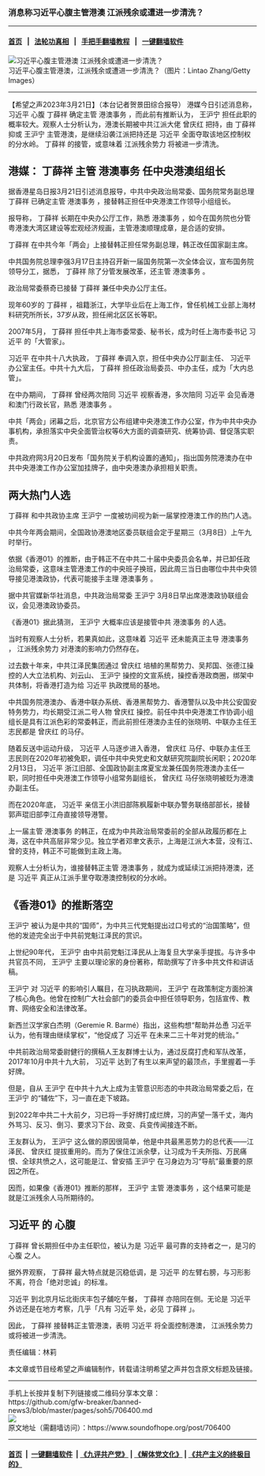 ### 消息称习近平心腹主管港澳 江派残余或遭进一步清洗？
------------------------

#### [首页](https://github.com/gfw-breaker/banned-news3/blob/master/README.md) &nbsp;&nbsp;|&nbsp;&nbsp; [法轮功真相](https://github.com/begood0513/basic/blob/master/README.md)  &nbsp;&nbsp;|&nbsp;&nbsp; [手把手翻墙教程](https://github.com/gfw-breaker/guides/wiki)  &nbsp;&nbsp;|&nbsp;&nbsp; [一键翻墙软件](https://github.com/gfw-breaker/nogfw/blob/master/README.md)  



<div><img alt="习近平心腹主管港澳 江派残余或遭进一步清洗？" src="https://img.soundofhope.org/2023-03/gettyimages-1473134106-1679426252478.jpg"/>
<br/><figcaption class="caption">
 习近平心腹主管港澳，江派残余或遭进一步清洗？（图片：Lintao Zhang/Getty Images）
</figcaption></div><hr/>


<div><div class="Content__Wrapper sc-1bvya0-0 elmmKw article_body" data-checkusr="" itemprop="articleBody">
 <div id="post_place_1">
 </div>
 <p class="meta-top">
  <span class="meta">
   【希望之声2023年3月21日】（本台记者贺景田综合报导）
  </span>
  港媒今日引述消息称，
  <ok href="/term/1063">
   习近平
  </ok>
  <ok href="/term/672722">
   心腹
  </ok>
  <ok href="/term/39601">
   丁薛祥
  </ok>
  确定主管
  <ok href="/term/52673">
   港澳事务
  </ok>
  ，而此前有推断认为，
  <ok href="/term/2540">
   王沪宁
  </ok>
  担任此职的概率较大。观察人士分析认为，港澳长期被中共江派大佬
  <ok href="/term/1297">
   曾庆红
  </ok>
  把持，由
  <ok href="/term/39601">
   丁薛祥
  </ok>
  抑或
  <ok href="/term/2540">
   王沪宁
  </ok>
  主管港澳，是继续沿袭江派把持还是
  <ok href="/term/1063">
   习近平
  </ok>
  全面夺取该地区控制权的分水岭。
  <ok href="/term/39601">
   丁薛祥
  </ok>
  的接管，或意味着
  <ok href="/term/851465">
   江派残余势力
  </ok>
  将被进一步清洗。
 </p>
 <h2>
  <strong>
   港媒：
   <ok href="/term/39601">
    丁薛祥
   </ok>
   主管
   <ok href="/term/52673">
    港澳事务
   </ok>
   任中央港澳组组长
  </strong>
 </h2>
 <p>
  据香港星岛日报3月21日引述消息报导，中共中央政治局常委、国务院常务副总理
  <ok href="/term/39601">
   丁薛祥
  </ok>
  已确定主管
  <ok href="/term/52673">
   港澳事务
  </ok>
  ，接替韩正担任中央港澳工作领导小组组长。
 </p>
 <p>
  报导称，
  <ok href="/term/39601">
   丁薛祥
  </ok>
  长期在中央办公厅工作，熟悉
  <ok href="/term/52673">
   港澳事务
  </ok>
  ，如今在国务院也分管粤港澳大湾区建设等宏观经济规画，主管港澳顺理成章，是合适的安排。
 </p>
 <p>
  <ok href="/term/39601">
   丁薛祥
  </ok>
  在中共今年「两会」上接替韩正担任常务副总理，韩正改任国家副主席。
 </p>
 <p>
  中共国务院总理李强3月17日主持召开新一届国务院第一次全体会议，宣布国务院领导分工，据悉，
  <ok href="/term/39601">
   丁薛祥
  </ok>
  除了分管发展改革，还主管
  <ok href="/term/52673">
   港澳事务
  </ok>
  。
 </p>
 <p>
  政治局常委蔡奇已接替
  <ok href="/term/39601">
   丁薛祥
  </ok>
  兼任中央办公厅主任。
 </p>
 <p>
  现年60岁的
  <ok href="/term/39601">
   丁薛祥
  </ok>
  ，祖籍浙江，大学毕业后在上海工作，曾任机械工业部上海材料研究所所长，37岁从政，担任闸北区区长等职。
 </p>
 <p>
  2007年5月，
  <ok href="/term/39601">
   丁薛祥
  </ok>
  担任中共上海市委常委、秘书长，成为时任上海市委书记
  <ok href="/term/1063">
   习近平
  </ok>
  的「大管家」。
 </p>
 <p>
  <ok href="/term/1063">
   习近平
  </ok>
  在中共十八大执政，
  <ok href="/term/39601">
   丁薛祥
  </ok>
  奉调入京，担任中央办公厅副主任、
  <ok href="/term/1063">
   习近平
  </ok>
  办公室主任。中共十九大后，
  <ok href="/term/39601">
   丁薛祥
  </ok>
  担任政治局委员、中办主任，成为「大内总管」。
 </p>
 <p>
  在中办期间，
  <ok href="/term/39601">
   丁薛祥
  </ok>
  曾经两次陪同
  <ok href="/term/1063">
   习近平
  </ok>
  视察香港，多次陪同
  <ok href="/term/1063">
   习近平
  </ok>
  会见香港和澳门行政长官，熟悉
  <ok href="/term/52673">
   港澳事务
  </ok>
  。
 </p>
 <p>
  中共「两会」闭幕之后，北京官方公布组建中央港澳工作办公室，作为中共中央办事机构，承担落实中央全面管治权等6大方面的调查研究、统筹协调、督促落实职责。
 </p>
 <p>
  中共政府网3月20日发布「国务院关于机构设置的通知」，指出国务院港澳办在中共中央港澳工作办公室加挂牌子，由中央港澳办承担相关职责。
 </p>
 <h2>
  <strong>
   两大热门人选
  </strong>
 </h2>
 <p>
  <ok href="/term/39601">
   丁薛祥
  </ok>
  和中共政协主席
  <ok href="/term/2540">
   王沪宁
  </ok>
  一度被坊间视为新一届掌控港澳工作的热门人选。
 </p>
 <p>
  中共今年两会期间，全国政协港澳地区委员联组会定于星期三（3月8日）上午九时举行。
 </p>
 <p>
  依据《香港01》的推断，由于韩正不在中共二十届中央委员会名单，并已卸任政治局常委，这意味主管港澳工作的中央班子换班，因此周三当日由哪位中共中央领导接见港澳政协，代表可能接手主理
  <ok href="/term/52673">
   港澳事务
  </ok>
  。
 </p>
 <p>
  据中共官媒新华社消息，中共政治局常委
  <ok href="/term/2540">
   王沪宁
  </ok>
  3月8日早出席港澳政协联组会议，会见港澳政协委员。
 </p>
 <p>
  《香港01》据此猜测，
  <ok href="/term/2540">
   王沪宁
  </ok>
  大概率应该是接管中共
  <ok href="/term/52673">
   港澳事务
  </ok>
  的人选。
 </p>
 <p>
  当时有观察人士分析，若果真如此，这意味着
  <ok href="/term/1063">
   习近平
  </ok>
  还未能真正主导
  <ok href="/term/52673">
   港澳事务
  </ok>
  ，
  <ok href="/term/851465">
   江派残余势力
  </ok>
  对港澳的影响力仍然存在。
 </p>
 <p>
  过去数十年来，中共江泽民集团通过
  <ok href="/term/1297">
   曾庆红
  </ok>
  培植的黑帮势力、吴邦国、张德江操控的人大立法机构、刘云山、
  <ok href="/term/2540">
   王沪宁
  </ok>
  操控的文宣系统，操控香港政商圈，绑架中共体制，将香港打造为给
  <ok href="/term/1063">
   习近平
  </ok>
  执政搅局的基地。
 </p>
 <p>
  中共国务院港澳办、香港中联办系统、香港黑帮势力、香港警队以及中共公安国安特务势力，均长期受江派二号人物
  <ok href="/term/1297">
   曾庆红
  </ok>
  操控。前任中共中央港澳工作协调小组组长是具有江派色彩的常委韩正，而此前担任港澳办主任的张晓明、中联办主任王志民都是
  <ok href="/term/1297">
   曾庆红
  </ok>
  的马仔。
 </p>
 <p>
  随着反送中运动升级，
  <ok href="/term/1063">
   习近平
  </ok>
  人马逐步进入香港，
  <ok href="/term/1297">
   曾庆红
  </ok>
  马仔、中联办主任王志民则在2020年初被免职，调任中共中央党史和文献研究院副院长闲职；2020年2月13日，
  <ok href="/term/1063">
   习近平
  </ok>
  浙江旧部、全国政协副主席夏宝龙兼任国务院港澳办主任一职，同时担任中央港澳工作领导小组常务副组长，
  <ok href="/term/1297">
   曾庆红
  </ok>
  马仔张晓明被贬为港澳办副主任。
 </p>
 <p>
  而在2020年底，
  <ok href="/term/1063">
   习近平
  </ok>
  亲信王小洪旧部陈枫履新中联办警务联络部部长，接替郭声琨旧部李江舟直接领导港警。
 </p>
 <p>
  上一届主管
  <ok href="/term/52673">
   港澳事务
  </ok>
  的韩正，在成为中共政治局常委前的全部从政履历都在上海，这在中共高层非常少见。独立学者邓聿文表示，上海是江派大本营，没有江、曾的支持，韩正不可能做到主政上海。
 </p>
 <p>
  观察人士分析认为，谁接替韩正主管
  <ok href="/term/52673">
   港澳事务
  </ok>
  ，就成为或延续江派把持港澳，还是
  <ok href="/term/1063">
   习近平
  </ok>
  真正从江派手里夺取港澳控制权的分水岭。
 </p>
 <h2>
  <strong>
   《香港01》的推断落空
  </strong>
 </h2>
 <p>
  <ok href="/term/2540">
   王沪宁
  </ok>
  被认为是中共的“国师”，为中共三代党魁提出过口号式的“治国策略”，但他的发迹完全出于中共前党魁江泽民的赏识。
 </p>
 <p>
  上世纪90年代，
  <ok href="/term/2540">
   王沪宁
  </ok>
  由中共前党魁江泽民从上海复旦大学亲手提拔。与许多中共官员不同，
  <ok href="/term/2540">
   王沪宁
  </ok>
  主要以理论家的身份著称，帮助撰写了许多中共文件和讲话稿。
 </p>
 <p>
  <ok href="/term/2540">
   王沪宁
  </ok>
  对
  <ok href="/term/1063">
   习近平
  </ok>
  的影响引人瞩目，在习执政期间，
  <ok href="/term/2540">
   王沪宁
  </ok>
  在政策制定方面扮演了核心角色。他曾在控制广大社会部门的委员会中担任领导职务，包括宣传、教育、网络安全和法律改革。
 </p>
 <p>
  新西兰汉学家白杰明（Geremie R. Barmé）指出，这些构想“帮助并怂恿
  <ok href="/term/1063">
   习近平
  </ok>
  认为，他有理由继续掌权”，“他促成了
  <ok href="/term/1063">
   习近平
  </ok>
  在未来二三十年对党的统治。”
 </p>
 <p>
  中共前政治局常委尉健行的撰稿人王友群博士认为，通过反腐打虎和军队改革，2017年10月中共十九大前，
  <ok href="/term/1063">
   习近平
  </ok>
  达到了有生以来声望的最顶点，手里握着一手好牌。
 </p>
 <p>
  但是，自从
  <ok href="/term/2540">
   王沪宁
  </ok>
  在中共十九大上成为主管意识形态的中共政治局常委之后，在
  <ok href="/term/2540">
   王沪宁
  </ok>
  的“辅佐”下，习一直在走下坡路。
 </p>
 <p>
  到2022年中共二十大前夕，习已将一手好牌打成烂牌，习的声望一落千丈，海内外骂习、反习、倒习、要求习下台、政变、兵变传闻接连不断。
 </p>
 <p>
  王友群认为，
  <ok href="/term/2540">
   王沪宁
  </ok>
  这么做的原因很简单，他是中共最黑恶势力的总代表——江泽民、
  <ok href="/term/1297">
   曾庆红
  </ok>
  提拔重用的。而为了保住江派余孽，让习成为千夫所指、万民痛恨、全球共愤之人，这可能是江、曾安插
  <ok href="/term/2540">
   王沪宁
  </ok>
  在习身边为习“导航”最重要的原因之所在。
 </p>
 <p>
  因而，如果像《香港01》推断的那样，
  <ok href="/term/2540">
   王沪宁
  </ok>
  主管
  <ok href="/term/52673">
   港澳事务
  </ok>
  ，这个结果可能是就是江派残余人马所期待的。
 </p>
 <h2>
  <strong>
   <ok href="/term/1063">
    习近平
   </ok>
   的
   <ok href="/term/672722">
    心腹
   </ok>
  </strong>
 </h2>
 <p>
  <ok href="/term/39601">
   丁薛祥
  </ok>
  曾长期担任中办主任职位，被认为是
  <ok href="/term/1063">
   习近平
  </ok>
  最可靠的支持者之一，是习的
  <ok href="/term/672722">
   心腹
  </ok>
  之人。
 </p>
 <p>
  据外界观察，
  <ok href="/term/39601">
   丁薛祥
  </ok>
  最大特点就是沉稳低调，是
  <ok href="/term/1063">
   习近平
  </ok>
  的左臂右膀，与习形影不离，符合「绝对忠诚」的标准。
 </p>
 <p>
  <ok href="/term/1063">
   习近平
  </ok>
  到北京月坛北街庆丰包子舖吃午餐，
  <ok href="/term/39601">
   丁薛祥
  </ok>
  亦陪同在侧。无论是
  <ok href="/term/1063">
   习近平
  </ok>
  外访还是在地方考察，几乎「凡有
  <ok href="/term/1063">
   习近平
  </ok>
  处，必见
  <ok href="/term/39601">
   丁薛祥
  </ok>
  」。
 </p>
 <p>
  因此，
  <ok href="/term/39601">
   丁薛祥
  </ok>
  接替韩正主管港澳，表明
  <ok href="/term/1063">
   习近平
  </ok>
  将全面控制港澳，
  <ok href="/term/851465">
   江派残余势力
  </ok>
  或将被进一步清洗。
 </p>
 <p class="meta-btm">
  责任编辑：林莉
 </p>
 <p class="meta-btm">
  本文章或节目经希望之声编辑制作，转载请注明希望之声并包含原文标题及链接。
 </p>
</div>
</div>
<hr/>
手机上长按并复制下列链接或二维码分享本文章：<br/>
https://github.com/gfw-breaker/banned-news3/blob/master/pages/soh5/706400.md <br/>
<a href='https://github.com/gfw-breaker/banned-news3/blob/master/pages/soh5/706400.md'><img src='https://github.com/gfw-breaker/banned-news3/blob/master/pages/soh5/706400.md.png'/></a> <br/>
原文地址（需翻墙访问）：https://www.soundofhope.org/post/706400


------------------------
#### [首页](https://github.com/gfw-breaker/banned-news3/blob/master/README.md) &nbsp;|&nbsp; [一键翻墙软件](https://github.com/gfw-breaker/nogfw/blob/master/README.md) &nbsp;| [《九评共产党》](https://github.com/gfw-breaker/9ping.md/blob/master/README.md#九评之一评共产党是什么) | [《解体党文化》](https://github.com/gfw-breaker/jtdwh.md/blob/master/README.md) | [《共产主义的终极目的》](https://github.com/gfw-breaker/gczydzjmd.md/blob/master/README.md)


<img src='http://gfw-breaker.win/banned-news3/pages/soh5/706400.md' width='0px' height='0px'/>